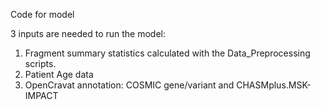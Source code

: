 Code for model

3 inputs are needed to run the model: 
1. Fragment summary statistics calculated with the Data_Preprocessing scripts.
2. Patient Age data
3. OpenCravat annotation: COSMIC gene/variant and CHASMplus.MSK-IMPACT
